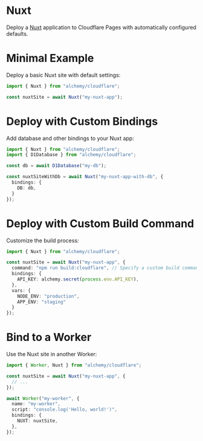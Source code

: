 # Nuxt

Deploy a [Nuxt](https://nuxt.com/) application to Cloudflare Pages with automatically configured defaults.

# Minimal Example

Deploy a basic Nuxt site with default settings:

```ts
import { Nuxt } from "alchemy/cloudflare";

const nuxtSite = await Nuxt("my-nuxt-app");
```

# Deploy with Custom Bindings

Add database and other bindings to your Nuxt app:

```ts
import { Nuxt } from "alchemy/cloudflare";
import { D1Database } from "alchemy/cloudflare";

const db = await D1Database("my-db");

const nuxtSiteWithDb = await Nuxt("my-nuxt-app-with-db", {
  bindings: {
    DB: db,
  }
});
```

# Deploy with Custom Build Command

Customize the build process:

```ts
import { Nuxt } from "alchemy/cloudflare";

const nuxtSite = await Nuxt("my-nuxt-app", {
  command: "npm run build:cloudflare", // Specify a custom build command
  bindings: {
    API_KEY: alchemy.secret(process.env.API_KEY),
  },
  vars: {
    NODE_ENV: "production",
    APP_ENV: "staging"
  }
});
```

# Bind to a Worker

Use the Nuxt site in another Worker:

```ts
import { Worker, Nuxt } from "alchemy/cloudflare";

const nuxtSite = await Nuxt("my-nuxt-app", {
  // ...
});

await Worker("my-worker", {
  name: "my-worker",
  script: "console.log('Hello, world!')",
  bindings: {
    NUXT: nuxtSite,
  },
});
```